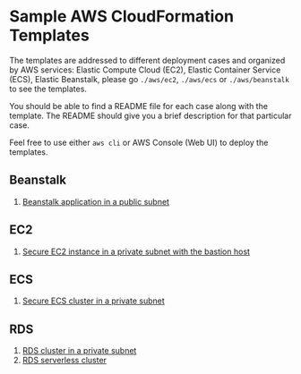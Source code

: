 # Sample AWS CloudFormation Templates
The templates are addressed to different deployment cases and organized by AWS services: Elastic Compute Cloud (EC2), Elastic Container Service (ECS),
Elastic Beanstalk, please go `./aws/ec2`, `./aws/ecs` or `./aws/beanstalk` to see the templates.

You should be able to find a README file for each case along with the template. The README should give you
a brief description for that particular case.

Feel free to use either `aws cli` or AWS Console (Web UI) to deploy the templates. 

## Beanstalk
1. [Beanstalk application in a public subnet](aws/beanstalk/beanstalk-public-subnet)

## EC2
1. [Secure EC2 instance in a private subnet with the bastion host](aws/ec2/ec2-private-subnet-with-bastion)

## ECS
1. [Secure ECS cluster in a private subnet](aws/ecs/ecs-fargate-private-subnet)

## RDS
1. [RDS cluster in a private subnet](aws/rds/rds-cluster-in-private-subnet)
1. [RDS serverless cluster](aws/rds/rds-cluster-severless)
